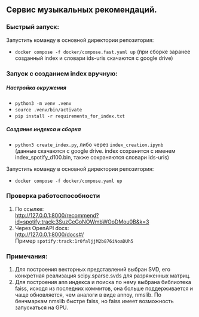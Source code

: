 ## Сервис музыкальных рекомендаций.  


### Быстрый запуск:
Запустить команду в основной директории репозитория:  
- `docker compose -f docker/compose.fast.yaml up`
(при сборке заранее созданный index и словари ids-uris скачаются с google drive)  
  
### Запуск с созданием index вручную:  
##### Настройка окружения
- `python3 -m venv .venv`  
- `source .venv/bin/activate`  
- `pip install -r requirements_for_index.txt`  
##### Создание индекса и сборка  
- `python3 create_index.py`, либо через `index_creation.ipynb`  
(данные скачаются с google drive. index сохранится с именем index_spotify_d100.bin, также сохраняются словари ids-uris)  

Запустить команду в основной директории репозитория:  
- `docker compose -f docker/compose.yaml up`  
  
### Проверка работоспособности
1. По ссылке:  
http://127.0.0.1:8000/recommend?id=spotify:track:3SuzCeGoNOWmbWOoDMou0B&k=3
2. Через OpenAPI docs:  
http://127.0.0.1:8000/docs#/  
Пример `spotify:track:1r0faljjM2b876iNoaDUh5`

### Примечания:  
1. Для построения векторных представлений выбран SVD, его конкретная реализация scipy.sparse.svds для разряженных матриц.  
2. Для построения ann индекса и поиска по нему выбрана библиотека faiss, исходя из последних коммитов, она больше поддерживается и чаще обновляется, чем аналоги в виде annoy, nmslib. По бенчмаркам nmslib быстре faiss, но faiss имеет возможность запускаться на GPU.  
